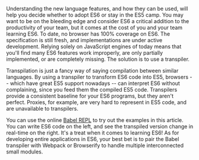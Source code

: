 Understanding the new language features, and how they can be used, will help you decide whether to adopt ES6 or stay in the ES5 camp. You may want to be on the bleeding edge and consider ES6 a critical addition to the productivity of your team, but it comes at the cost of you and your team learning ES6. To date, no browser has 100% coverage on ES6. The specification is still fresh, and implementations are under active development. Relying solely on JavaScript engines of today means that you'll find many ES6 features work improperly, are only partially implemented, or are completely missing. The solution is to use a transpiler.

Transpilation is just a fancy way of saying compilation between similar languages. By using a transpiler to transform ES6 code into ES5, browsers -- which have great ES5 support nowadays -- can interpret ES6 without complaining, since you feed them the compiled ES5 code. Transpilers provide a consistent baseline for your ES6 programs, but they aren't perfect. Proxies, for example, are very hard to represent in ES5 code, and are unavailable to transpilers.

You can use the online [Babel REPL](http://babeljs.io/repl/) to try out the examples in this article. You can write ES6 code on the left, and see the transpiled version change in real-time on the right. It's a treat when it comes to learning ES6! As for developing entire applications in ES6, your best bet is to pair the Babel transpiler with Webpack or Browserify to handle multiple interconnected small modules.
